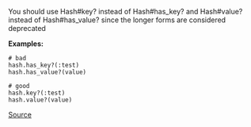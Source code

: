 You should use Hash#key? instead of Hash#has_key? and Hash#value? instead of Hash#has_value? since the longer forms
are considered deprecated

**Examples:**

```
# bad
hash.has_key?(:test)
hash.has_value?(value)

# good
hash.key?(:test)
hash.value?(value)
```

[Source](http://www.rubydoc.info/gems/rubocop/RuboCop/Cop/Style/DeprecatedHashMethods)